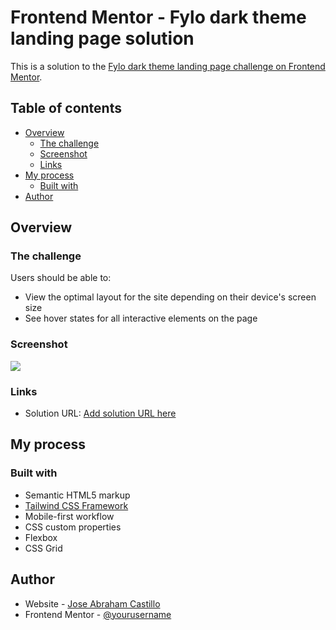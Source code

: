 # Frontend Mentor - Fylo dark theme landing page solution

This is a solution to the [Fylo dark theme landing page challenge on Frontend Mentor](https://www.frontendmentor.io/challenges/fylo-dark-theme-landing-page-5ca5f2d21e82137ec91a50fd).

## Table of contents

- [Overview](#overview)
  - [The challenge](#the-challenge)
  - [Screenshot](#screenshot)
  - [Links](#links)
- [My process](#my-process)
  - [Built with](#built-with)
- [Author](#author)

## Overview

### The challenge

Users should be able to:

- View the optimal layout for the site depending on their device's screen size
- See hover states for all interactive elements on the page

### Screenshot

![](https://nimbus-screenshots.s3.amazonaws.com/s/b94d34530c95e77555c607a48989bb22.png)

### Links

- Solution URL: [Add solution URL here](https://your-solution-url.com)

## My process

### Built with

- Semantic HTML5 markup
- [Tailwind CSS Framework](https://tailwindcss.com/)
- Mobile-first workflow
- CSS custom properties
- Flexbox
- CSS Grid

## Author

- Website - [Jose Abraham Castillo](https://github.com/crjoseabraham)
- Frontend Mentor - [@yourusername](https://www.frontendmentor.io/profile/crjoseabraham)